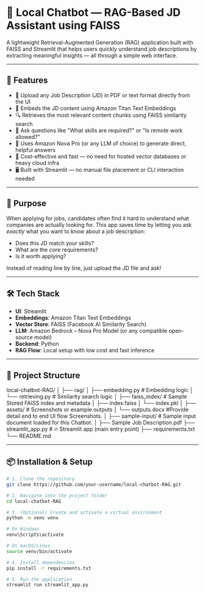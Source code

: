 # 🧠 Local Chatbot — RAG-Based JD Assistant using FAISS

A lightweight Retrieval-Augmented Generation (RAG) application built with FAISS and Streamlit that helps users quickly understand job descriptions by extracting meaningful insights — all through a simple web interface.

---

## 🚀 Features

- 📄 Upload any Job Description (JD) in PDF or text format directly from the UI
- 🧠 Embeds the JD content using Amazon Titan Text Embeddings
- 🔍 Retrieves the most relevant content chunks using FAISS similarity search
- 💬 Ask questions like "What skills are required?" or "Is remote work allowed?"
- 🤖 Uses Amazon Nova Pro (or any LLM of choice) to generate direct, helpful answers
- 💸 Cost-effective and fast — no need for hosted vector databases or heavy cloud infra
- 🖥️ Built with Streamlit — no manual file placement or CLI interaction needed

---

## 🎯 Purpose

When applying for jobs, candidates often find it hard to understand what companies are actually looking for. This app saves time by letting you ask *exactly* what you want to know about a job description:

- Does this JD match your skills?
- What are the core requirements?
- Is it worth applying?

Instead of reading line by line, just upload the JD file and ask!

---

## 🛠️ Tech Stack

- **UI**: Streamlit
- **Embeddings**: Amazon Titan Text Embeddings
- **Vector Store**: FAISS (Facebook AI Similarity Search)
- **LLM**: Amazon Bedrock – Nova Pro Model (or any compatible open-source model)
- **Backend**: Python
- **RAG Flow**: Local setup with low cost and fast inference

---

## 📁 Project Structure

local-chatbot-RAG/
│
├── rag/
│ ├── embedding.py # Embedding logic
│ └── retrieving.py # Similarity search logic
│
├── faiss_index/ # Sample Stored FAISS index and metadata
│ ├── index.faiss
│ └── index.pkl
│
├── assets/ # Screenshots or example outputs
│ └── outputs.docx #Provide detail end to end UI flow Screenshots.
│
├── sample-input/ # Sample input document loaded for this Chatbot.
│ ├── Sample Job Description.pdf
├── streamlit_app.py # 🔥 Streamlit app (main entry point)
├── requirements.txt
└── README.md



---

## 📦 Installation & Setup

```bash
# 1. Clone the repository
git clone https://github.com/your-username/local-chatbot-RAG.git

# 2. Navigate into the project folder
cd local-chatbot-RAG

# 3. (Optional) Create and activate a virtual environment
python -m venv venv

# On Windows
venv\Scripts\activate

# On macOS/Linux
source venv/bin/activate

# 4. Install dependencies
pip install -r requirements.txt

# 5. Run the application
streamlit run streamlit_app.py
